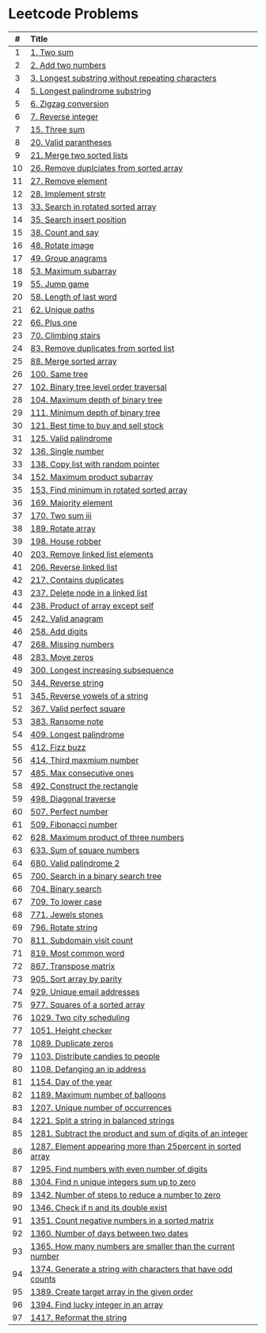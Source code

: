 # Leetcode Problems

  | # | Title |
  | :---: | :--- |
   1 | [1. Two sum](https://github.com/ashishdotme/code.ashish.me/blob/master/leetcode/001-two-sum.js) |
 2 | [2. Add two numbers](https://github.com/ashishdotme/code.ashish.me/blob/master/leetcode/002-add-two-numbers.js) |
 3 | [3. Longest substring without repeating characters](https://github.com/ashishdotme/code.ashish.me/blob/master/leetcode/003-longest-substring-without-repeating-characters.js) |
 4 | [5. Longest palindrome substring](https://github.com/ashishdotme/code.ashish.me/blob/master/leetcode/005-longest-palindrome-substring.js) |
 5 | [6. Zigzag conversion](https://github.com/ashishdotme/code.ashish.me/blob/master/leetcode/006-zigzag-conversion.js) |
 6 | [7. Reverse integer](https://github.com/ashishdotme/code.ashish.me/blob/master/leetcode/007-reverse-integer.js) |
 7 | [15. Three sum](https://github.com/ashishdotme/code.ashish.me/blob/master/leetcode/015-three-sum.js) |
 8 | [20. Valid parantheses](https://github.com/ashishdotme/code.ashish.me/blob/master/leetcode/020-valid-parantheses.js) |
 9 | [21. Merge two sorted lists](https://github.com/ashishdotme/code.ashish.me/blob/master/leetcode/021-merge-two-sorted-lists.js) |
 10 | [26. Remove duplciates from sorted array](https://github.com/ashishdotme/code.ashish.me/blob/master/leetcode/026-remove-duplciates-from-sorted-array.js) |
 11 | [27. Remove element](https://github.com/ashishdotme/code.ashish.me/blob/master/leetcode/027-remove-element.js) |
 12 | [28. Implement strstr](https://github.com/ashishdotme/code.ashish.me/blob/master/leetcode/028-implement-strstr.js) |
 13 | [33. Search in rotated sorted array](https://github.com/ashishdotme/code.ashish.me/blob/master/leetcode/033-search-in-rotated-sorted-array.js) |
 14 | [35. Search insert position](https://github.com/ashishdotme/code.ashish.me/blob/master/leetcode/035-search-insert-position.js) |
 15 | [38. Count and say](https://github.com/ashishdotme/code.ashish.me/blob/master/leetcode/038-count-and-say.js) |
 16 | [48. Rotate image](https://github.com/ashishdotme/code.ashish.me/blob/master/leetcode/048-rotate-image.js) |
 17 | [49. Group anagrams](https://github.com/ashishdotme/code.ashish.me/blob/master/leetcode/049-group-anagrams.js) |
 18 | [53. Maximum subarray](https://github.com/ashishdotme/code.ashish.me/blob/master/leetcode/053-maximum-subarray.js) |
 19 | [55. Jump game](https://github.com/ashishdotme/code.ashish.me/blob/master/leetcode/055-jump-game.js) |
 20 | [58. Length of last word](https://github.com/ashishdotme/code.ashish.me/blob/master/leetcode/058-length-of-last-word.js) |
 21 | [62. Unique paths](https://github.com/ashishdotme/code.ashish.me/blob/master/leetcode/062-unique-paths.js) |
 22 | [66. Plus one](https://github.com/ashishdotme/code.ashish.me/blob/master/leetcode/066-plus-one.js) |
 23 | [70. Climbing stairs](https://github.com/ashishdotme/code.ashish.me/blob/master/leetcode/070-climbing-stairs.js) |
 24 | [83. Remove duplicates from sorted list](https://github.com/ashishdotme/code.ashish.me/blob/master/leetcode/083-remove-duplicates-from-sorted-list.js) |
 25 | [88. Merge sorted array](https://github.com/ashishdotme/code.ashish.me/blob/master/leetcode/088-merge-sorted-array.js) |
 26 | [100. Same tree](https://github.com/ashishdotme/code.ashish.me/blob/master/leetcode/100-same-tree.js) |
 27 | [102. Binary tree level order traversal](https://github.com/ashishdotme/code.ashish.me/blob/master/leetcode/102-binary-tree-level-order-traversal.js) |
 28 | [104. Maximum depth of binary tree](https://github.com/ashishdotme/code.ashish.me/blob/master/leetcode/104-maximum-depth-of-binary-tree.js) |
 29 | [111. Minimum depth of binary tree](https://github.com/ashishdotme/code.ashish.me/blob/master/leetcode/111-minimum-depth-of-binary-tree.js) |
 30 | [121. Best time to buy and sell stock](https://github.com/ashishdotme/code.ashish.me/blob/master/leetcode/121-best-time-to-buy-and-sell-stock.js) |
 31 | [125. Valid palindrome](https://github.com/ashishdotme/code.ashish.me/blob/master/leetcode/125-valid-palindrome.js) |
 32 | [136. Single number](https://github.com/ashishdotme/code.ashish.me/blob/master/leetcode/136-single-number.js) |
 33 | [138. Copy list with random pointer](https://github.com/ashishdotme/code.ashish.me/blob/master/leetcode/138-copy-list-with-random-pointer.js) |
 34 | [152. Maximum product subarray](https://github.com/ashishdotme/code.ashish.me/blob/master/leetcode/152-maximum-product-subarray.js) |
 35 | [153. Find minimum in rotated sorted array](https://github.com/ashishdotme/code.ashish.me/blob/master/leetcode/153-find-minimum-in-rotated-sorted-array.js) |
 36 | [169. Majority element](https://github.com/ashishdotme/code.ashish.me/blob/master/leetcode/169-majority-element.js) |
 37 | [170. Two sum iii](https://github.com/ashishdotme/code.ashish.me/blob/master/leetcode/170-two-sum-iii.js) |
 38 | [189. Rotate array](https://github.com/ashishdotme/code.ashish.me/blob/master/leetcode/189-rotate-array.js) |
 39 | [198. House robber](https://github.com/ashishdotme/code.ashish.me/blob/master/leetcode/198-house-robber.js) |
 40 | [203. Remove linked list elements](https://github.com/ashishdotme/code.ashish.me/blob/master/leetcode/203-remove-linked-list-elements.js) |
 41 | [206. Reverse linked list](https://github.com/ashishdotme/code.ashish.me/blob/master/leetcode/206-reverse-linked-list.js) |
 42 | [217. Contains duplicates](https://github.com/ashishdotme/code.ashish.me/blob/master/leetcode/217-contains-duplicates.js) |
 43 | [237. Delete node in a linked list](https://github.com/ashishdotme/code.ashish.me/blob/master/leetcode/237-delete-node-in-a-linked-list.js) |
 44 | [238. Product of array except self](https://github.com/ashishdotme/code.ashish.me/blob/master/leetcode/238-product-of-array-except-self.js) |
 45 | [242. Valid anagram](https://github.com/ashishdotme/code.ashish.me/blob/master/leetcode/242-valid-anagram.js) |
 46 | [258. Add digits](https://github.com/ashishdotme/code.ashish.me/blob/master/leetcode/258-add-digits.js) |
 47 | [268. Missing numbers](https://github.com/ashishdotme/code.ashish.me/blob/master/leetcode/268-missing-numbers.js) |
 48 | [283. Move zeros](https://github.com/ashishdotme/code.ashish.me/blob/master/leetcode/283-move-zeros.js) |
 49 | [300. Longest increasing subsequence](https://github.com/ashishdotme/code.ashish.me/blob/master/leetcode/300-longest-increasing-subsequence.js) |
 50 | [344. Reverse string](https://github.com/ashishdotme/code.ashish.me/blob/master/leetcode/344-reverse-string.js) |
 51 | [345. Reverse vowels of a string](https://github.com/ashishdotme/code.ashish.me/blob/master/leetcode/345-reverse-vowels-of-a-string.js) |
 52 | [367. Valid perfect square](https://github.com/ashishdotme/code.ashish.me/blob/master/leetcode/367-valid-perfect-square.js) |
 53 | [383. Ransome note](https://github.com/ashishdotme/code.ashish.me/blob/master/leetcode/383-ransome-note.js) |
 54 | [409. Longest palindrome](https://github.com/ashishdotme/code.ashish.me/blob/master/leetcode/409-longest-palindrome.js) |
 55 | [412. Fizz buzz](https://github.com/ashishdotme/code.ashish.me/blob/master/leetcode/412-fizz-buzz.js) |
 56 | [414. Third maxmium number](https://github.com/ashishdotme/code.ashish.me/blob/master/leetcode/414-third-maxmium-number.js) |
 57 | [485. Max consecutive ones](https://github.com/ashishdotme/code.ashish.me/blob/master/leetcode/485-max-consecutive-ones.js) |
 58 | [492. Construct the rectangle](https://github.com/ashishdotme/code.ashish.me/blob/master/leetcode/492-construct-the-rectangle.js) |
 59 | [498. Diagonal traverse](https://github.com/ashishdotme/code.ashish.me/blob/master/leetcode/498-diagonal-traverse.js) |
 60 | [507. Perfect number](https://github.com/ashishdotme/code.ashish.me/blob/master/leetcode/507-perfect-number.js) |
 61 | [509. Fibonacci number](https://github.com/ashishdotme/code.ashish.me/blob/master/leetcode/509-fibonacci-number.js) |
 62 | [628. Maximum product of three numbers](https://github.com/ashishdotme/code.ashish.me/blob/master/leetcode/628-maximum-product-of-three-numbers.js) |
 63 | [633. Sum of square numbers](https://github.com/ashishdotme/code.ashish.me/blob/master/leetcode/633-sum-of-square-numbers.js) |
 64 | [680. Valid palindrome 2](https://github.com/ashishdotme/code.ashish.me/blob/master/leetcode/680-valid-palindrome-2.js) |
 65 | [700. Search in a binary search tree](https://github.com/ashishdotme/code.ashish.me/blob/master/leetcode/700-search-in-a-binary-search-tree.js) |
 66 | [704. Binary search](https://github.com/ashishdotme/code.ashish.me/blob/master/leetcode/704-binary-search.js) |
 67 | [709. To lower case](https://github.com/ashishdotme/code.ashish.me/blob/master/leetcode/709-to-lower-case.js) |
 68 | [771. Jewels stones](https://github.com/ashishdotme/code.ashish.me/blob/master/leetcode/771-jewels-stones.js) |
 69 | [796. Rotate string](https://github.com/ashishdotme/code.ashish.me/blob/master/leetcode/796-rotate-string.js) |
 70 | [811. Subdomain visit count](https://github.com/ashishdotme/code.ashish.me/blob/master/leetcode/811-subdomain-visit-count.js) |
 71 | [819. Most common word](https://github.com/ashishdotme/code.ashish.me/blob/master/leetcode/819-most-common-word.js) |
 72 | [867. Transpose matrix](https://github.com/ashishdotme/code.ashish.me/blob/master/leetcode/867-transpose-matrix.js) |
 73 | [905. Sort array by parity](https://github.com/ashishdotme/code.ashish.me/blob/master/leetcode/905-sort-array-by-parity.js) |
 74 | [929. Unique email addresses](https://github.com/ashishdotme/code.ashish.me/blob/master/leetcode/929-unique-email-addresses.js) |
 75 | [977. Squares of a sorted array](https://github.com/ashishdotme/code.ashish.me/blob/master/leetcode/977-squares-of-a-sorted-array.js) |
 76 | [1029. Two city scheduling](https://github.com/ashishdotme/code.ashish.me/blob/master/leetcode/1029-two-city-scheduling.js) |
 77 | [1051. Height checker](https://github.com/ashishdotme/code.ashish.me/blob/master/leetcode/1051-height-checker.js) |
 78 | [1089. Duplicate zeros](https://github.com/ashishdotme/code.ashish.me/blob/master/leetcode/1089-duplicate-zeros.js) |
 79 | [1103. Distribute candies to people](https://github.com/ashishdotme/code.ashish.me/blob/master/leetcode/1103-distribute-candies-to-people.js) |
 80 | [1108. Defanging an ip address](https://github.com/ashishdotme/code.ashish.me/blob/master/leetcode/1108-defanging-an-ip-address.js) |
 81 | [1154. Day of the year](https://github.com/ashishdotme/code.ashish.me/blob/master/leetcode/1154-day-of-the-year.js) |
 82 | [1189. Maximum number of balloons](https://github.com/ashishdotme/code.ashish.me/blob/master/leetcode/1189-maximum-number-of-balloons.js) |
 83 | [1207. Unique number of occurrences](https://github.com/ashishdotme/code.ashish.me/blob/master/leetcode/1207-unique-number-of-occurrences.js) |
 84 | [1221. Split a string in balanced strings](https://github.com/ashishdotme/code.ashish.me/blob/master/leetcode/1221-split-a-string-in-balanced-strings.js) |
 85 | [1281. Subtract the product and sum of digits of an integer](https://github.com/ashishdotme/code.ashish.me/blob/master/leetcode/1281-subtract-the-product-and-sum-of-digits-of-an-integer.js) |
 86 | [1287. Element appearing more than 25percent in sorted array](https://github.com/ashishdotme/code.ashish.me/blob/master/leetcode/1287-element-appearing-more-than-25percent-in-sorted-array.js) |
 87 | [1295. Find numbers with even number of digits](https://github.com/ashishdotme/code.ashish.me/blob/master/leetcode/1295-find-numbers-with-even-number-of-digits.js) |
 88 | [1304. Find n unique integers sum up to zero](https://github.com/ashishdotme/code.ashish.me/blob/master/leetcode/1304-find-n-unique-integers-sum-up-to-zero.js) |
 89 | [1342. Number of steps to reduce a number to zero](https://github.com/ashishdotme/code.ashish.me/blob/master/leetcode/1342-number-of-steps-to-reduce-a-number-to-zero.js) |
 90 | [1346. Check if n and its double exist](https://github.com/ashishdotme/code.ashish.me/blob/master/leetcode/1346-check-if-n-and-its-double-exist.js) |
 91 | [1351. Count negative numbers in a sorted matrix](https://github.com/ashishdotme/code.ashish.me/blob/master/leetcode/1351-count-negative-numbers-in-a-sorted-matrix.js) |
 92 | [1360. Number of days between two dates](https://github.com/ashishdotme/code.ashish.me/blob/master/leetcode/1360-number-of-days-between-two-dates.js) |
 93 | [1365. How many numbers are smaller than the current number](https://github.com/ashishdotme/code.ashish.me/blob/master/leetcode/1365-how-many-numbers-are-smaller-than-the-current-number.js) |
 94 | [1374. Generate a string with characters that have odd counts](https://github.com/ashishdotme/code.ashish.me/blob/master/leetcode/1374-generate-a-string-with-characters-that-have-odd-counts.js) |
 95 | [1389. Create target array in the given order](https://github.com/ashishdotme/code.ashish.me/blob/master/leetcode/1389-create-target-array-in-the-given-order.js) |
 96 | [1394. Find lucky integer in an array](https://github.com/ashishdotme/code.ashish.me/blob/master/leetcode/1394-find-lucky-integer-in-an-array.js) |
 97 | [1417. Reformat the string](https://github.com/ashishdotme/code.ashish.me/blob/master/leetcode/1417-reformat-the-string.js) |
